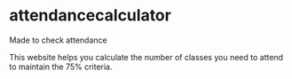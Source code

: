 # attendancecalculator
Made to check attendance 

This website helps you calculate the number of classes you need to attend to maintain the 75% criteria.
